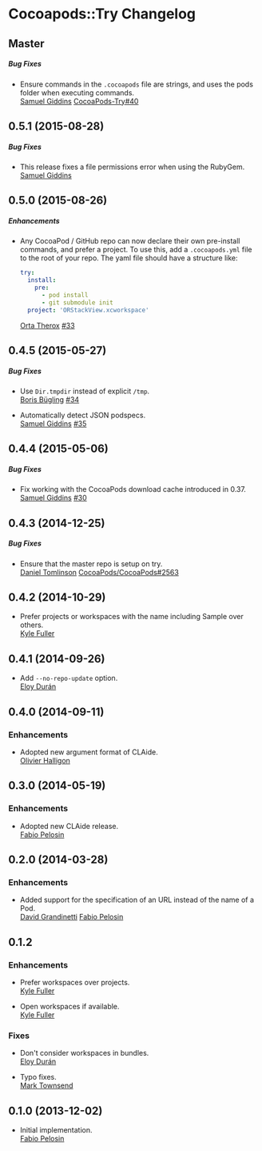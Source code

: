 # Cocoapods::Try Changelog


## Master

##### Bug Fixes

* Ensure commands in the `.cocoapods` file are strings, and uses the pods folder when executing commands.  
  [Samuel Giddins](https://github.com/segiddins)
  [CocoaPods-Try#40](https://github.com/CocoaPods/cocoapods-try/issues/40)


## 0.5.1 (2015-08-28)

##### Bug Fixes

* This release fixes a file permissions error when using the RubyGem.  
  [Samuel Giddins](https://github.com/segiddins)


## 0.5.0 (2015-08-26)

##### Enhancements

* Any CocoaPod / GitHub repo can now declare their own pre-install commands, and prefer a
  project. To use this, add a `.cocoapods.yml` file to the root of your repo. The yaml file
  should have a structure like:

  ``` yaml
  try:
    install:
      pre:
        - pod install
        - git submodule init
    project: 'ORStackView.xcworkspace'
  ```

  [Orta Therox](https://github.com/orta)
  [#33](https://github.com/CocoaPods/cocoapods-try/issues/33)


## 0.4.5 (2015-05-27)

##### Bug Fixes

* Use `Dir.tmpdir` instead of explicit `/tmp`.  
  [Boris Bügling](https://github.com/neonichu)
  [#34](https://github.com/CocoaPods/cocoapods-try/pull/34)

* Automatically detect JSON podspecs.  
  [Samuel Giddins](https://github.com/segiddins)
  [#35](https://github.com/CocoaPods/cocoapods-try/issues/35)


## 0.4.4 (2015-05-06)

##### Bug Fixes

* Fix working with the CocoaPods download cache introduced in 0.37.  
  [Samuel Giddins](https://github.com/)
  [#30](https://github.com/CocoaPods/cocoapods-try/issues/30)


## 0.4.3 (2014-12-25)

##### Bug Fixes

* Ensure that the master repo is setup on try.  
  [Daniel Tomlinson](https://github.com/DanielTomlinson)
  [CocoaPods/CocoaPods#2563](https://github.com/CocoaPods/CocoaPods/pull/2563)

## 0.4.2 (2014-10-29)

* Prefer projects or workspaces with the name including Sample over others.  
  [Kyle Fuller](https://github.com/kylef)

## 0.4.1 (2014-09-26)

* Add `--no-repo-update` option.  
  [Eloy Durán](https://github.com/alloy)

## 0.4.0 (2014-09-11)

### Enhancements

* Adopted new argument format of CLAide.  
  [Olivier Halligon](https://github.com/AliSoftware)

## 0.3.0 (2014-05-19)

### Enhancements

* Adopted new CLAide release.  
  [Fabio Pelosin](https://github.com/irrationalfab)

## 0.2.0 (2014-03-28)

### Enhancements

* Added support for the specification of an URL instead of the name of a Pod.  
  [David Grandinetti](https://github.com/dbgrandi)
  [Fabio Pelosin](https://github.com/irrationalfab)

## 0.1.2

### Enhancements

* Prefer workspaces over projects.  
  [Kyle Fuller](https://github.com/kylef)

* Open workspaces if available.  
  [Kyle Fuller](https://github.com/kylef)

### Fixes

* Don't consider workspaces in bundles.  
  [Eloy Durán](https://github.com/alloy)

* Typo fixes.  
  [Mark Townsend](https://github.com/markltownsend)

## 0.1.0 (2013-12-02)

* Initial implementation.  
  [Fabio Pelosin](https://github.com/fabiopelosin)
